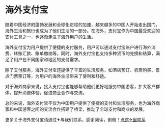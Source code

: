 # 海外支付宝

随着中国经济的蓬勃发展和全球化进程的加速，越来越多的中国人开始走出国门，海外生活和旅行也成为了他们生活的一部分。在海外，支付宝作为中国最受欢迎的支付工具之一，也逐渐走进了海外用户的生活。

海外支付宝为用户提供了便捷的支付服务，用户可以通过支付宝账户进行海外消费、转账汇款、账单缴纳等。同时，海外支付宝也支持多种货币的兑换和结算，满足了用户在不同国家和地区的支付需求。

除了支付服务，海外支付宝还提供了丰富的生活服务，如酒店预订、机票购买、景点门票预订等，为用户的海外生活带来了便利和舒适。

对于海外商家来说，接入支付宝也能够帮助他们更好地服务中国游客，扩大客户群体，提升消费体验，促进商业合作与交流。

总的来说，海外支付宝不仅为中国用户提供了便捷的支付和生活服务，也为海外商家和中国游客之间的交流合作搭建了桥梁，推动了全球支付和商业的发展。

更多关于海外支付宝请通过✈与我们联系，感谢阅读，谢谢！[点这✈里联系](https://abc.k02.cc)